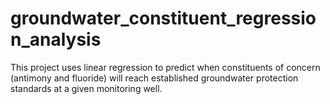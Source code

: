 # groundwater_constituent_regression_analysis
This project uses linear regression to predict when constituents of concern (antimony and fluoride) will reach established groundwater protection standards at a given monitoring well.
